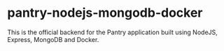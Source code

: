 # pantry-nodejs-mongodb-docker
This is the official backend for the Pantry application built using NodeJS, Express, MongoDB and Docker.

